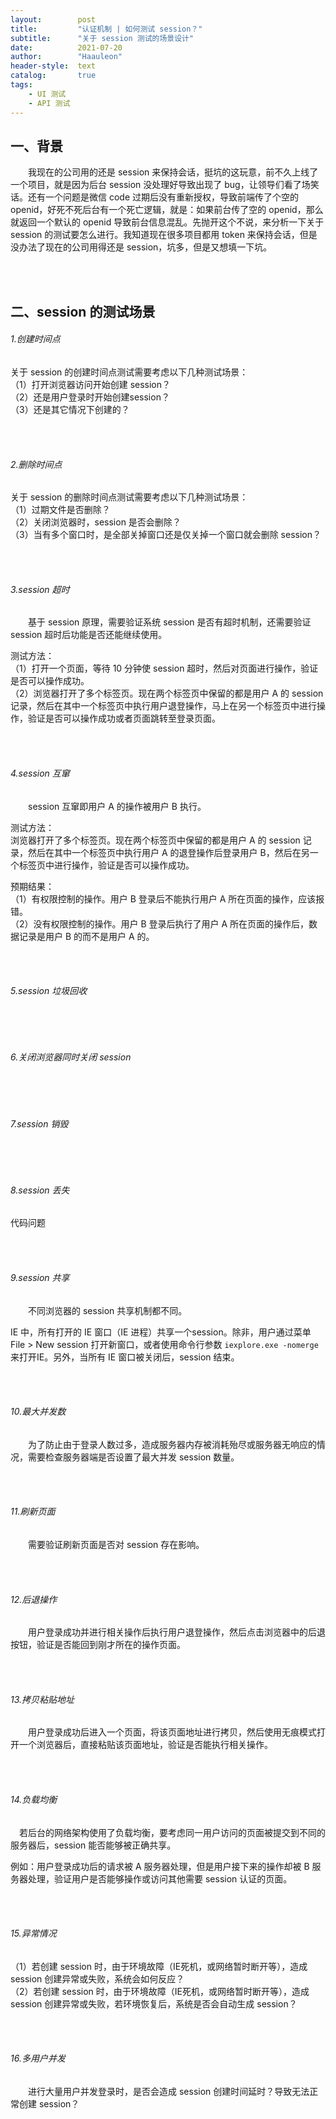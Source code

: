 ```yaml
---
layout:        post
title:         "认证机制 | 如何测试 session？"
subtitle:      "关于 session 测试的场景设计"
date:          2021-07-20
author:        "Haauleon"
header-style:  text
catalog:       true
tags:
    - UI 测试
    - API 测试
---
```


## 一、背景
&emsp;&emsp;我现在的公司用的还是 session 来保持会话，挺坑的这玩意，前不久上线了一个项目，就是因为后台 session 没处理好导致出现了 bug，让领导们看了场笑话。还有一个问题是微信 code 过期后没有重新授权，导致前端传了个空的 openid，好死不死后台有一个死亡逻辑，就是：如果前台传了空的 openid，那么就返回一个默认的 openid 导致前台信息混乱。先抛开这个不说，来分析一下关于 session 的测试要怎么进行。我知道现在很多项目都用 token 来保持会话，但是没办法了现在的公司用得还是 session，坑多，但是又想填一下坑。     

<br><br>

## 二、session 的测试场景
###### 1.创建时间点
关于 session 的创建时间点测试需要考虑以下几种测试场景：      
（1）打开浏览器访问开始创建 session？     
（2）还是用户登录时开始创建session？         
（3）还是其它情况下创建的？    

<br><br>

###### 2.删除时间点
关于 session 的删除时间点测试需要考虑以下几种测试场景：        
（1）过期文件是否删除？         
（2）关闭浏览器时，session 是否会删除？     
（3）当有多个窗口时，是全部关掉窗口还是仅关掉一个窗口就会删除 session？        

<br><br>

###### 3.session 超时
&emsp;&emsp;基于 session 原理，需要验证系统 session 是否有超时机制，还需要验证 session 超时后功能是否还能继续使用。         

测试方法：     
（1）打开一个页面，等待 10 分钟使 session 超时，然后对页面进行操作，验证是否可以操作成功。            
（2）浏览器打开了多个标签页。现在两个标签页中保留的都是用户 A 的 session 记录，然后在其中一个标签页中执行用户退登操作，马上在另一个标签页中进行操作，验证是否可以操作成功或者页面跳转至登录页面。   

<br><br>

###### 4.session 互窜
&emsp;&emsp;session 互窜即用户 A 的操作被用户 B 执行。      

测试方法：      
浏览器打开了多个标签页。现在两个标签页中保留的都是用户 A 的 session 记录，然后在其中一个标签页中执行用户 A 的退登操作后登录用户 B，然后在另一个标签页中进行操作，验证是否可以操作成功。      

预期结果：       
（1）有权限控制的操作。用户 B 登录后不能执行用户 A 所在页面的操作，应该报错。      
（2）没有权限控制的操作。用户 B 登录后执行了用户 A 所在页面的操作后，数据记录是用户 B 的而不是用户 A 的。     

<br><br>

###### 5.session 垃圾回收

<br><br>

###### 6.关闭浏览器同时关闭 session

<br><br>

###### 7.session 销毁

<br><br>

###### 8.session 丢失
代码问题  

<br><br>

###### 9.session 共享
&emsp;&emsp;不同浏览器的 session 共享机制都不同。      

IE 中，所有打开的 IE 窗口（IE 进程）共享一个session。除非，用户通过菜单 File > New session  打开新窗口，或者使用命令行参数 `iexplore.exe -nomerge` 来打开IE。另外，当所有 IE 窗口被关闭后，session 结束。       

<br><br>

###### 10.最大并发数
&emsp;&emsp;为了防止由于登录人数过多，造成服务器内存被消耗殆尽或服务器无响应的情况，需要检查服务器端是否设置了最大并发 session 数量。

<br><br>

###### 11.刷新页面
&emsp;&emsp;需要验证刷新页面是否对 session 存在影响。

<br><br>

###### 12.后退操作
&emsp;&emsp;用户登录成功并进行相关操作后执行用户退登操作，然后点击浏览器中的后退按钮，验证是否能回到刚才所在的操作页面。      

<br><br>

###### 13.拷贝粘贴地址
&emsp;&emsp;用户登录成功后进入一个页面，将该页面地址进行拷贝，然后使用无痕模式打开一个浏览器后，直接粘贴该页面地址，验证是否能执行相关操作。     

<br><br>

###### 14.负载均衡
&emsp;若后台的网络架构使用了负载均衡，要考虑同一用户访问的页面被提交到不同的服务器后，session 能否能够被正确共享。    

例如：用户登录成功后的请求被 A 服务器处理，但是用户接下来的操作却被 B 服务器处理，验证用户是否能够操作或访问其他需要 session 认证的页面。       

<br><br>

###### 15.异常情况
（1）若创建 session 时，由于环境故障（IE死机，或网络暂时断开等），造成 session 创建异常或失败，系统会如何反应？    
（2）若创建 session 时，由于环境故障（IE死机，或网络暂时断开等），造成 session 创建异常或失败，若环境恢复后，系统是否会自动生成 session？

<br><br>

###### 16.多用户并发
&emsp;&emsp;进行大量用户并发登录时，是否会造成 session 创建时间延时？导致无法正常创建 session？